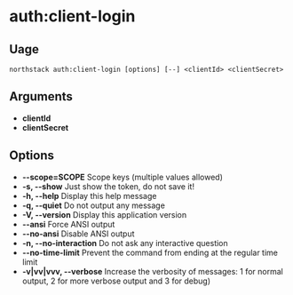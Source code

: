 # auth:client-login

## Uage
`northstack auth:client-login [options] [--] <clientId> <clientSecret>`

## Arguments
* **clientId**
* **clientSecret**

## Options
* **--scope=SCOPE**
  Scope keys (multiple values allowed)
* **-s, --show**
  Just show the token, do not save it!
* **-h, --help**
  Display this help message
* **-q, --quiet**
  Do not output any message
* **-V, --version**
  Display this application version
* **--ansi**
  Force ANSI output
* **--no-ansi**
  Disable ANSI output
* **-n, --no-interaction**
  Do not ask any interactive question
* **--no-time-limit**
  Prevent the command from ending at the regular time limit
* **-v|vv|vvv, --verbose**
  Increase the verbosity of messages: 1 for normal output, 2 for more verbose output and 3 for debug)